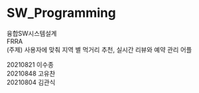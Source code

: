 # SW_Programming
융합SW시스템설계<br>
FRRA<br>
(주제) 사용자에 맞춰 지역 별 먹거리 추천, 실시간 리뷰와 예약 관리 어플<br>

20210821 이수종<br>
20210848 고유찬<br>
20210804 김관식

